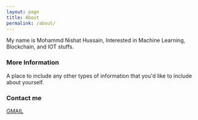 ```yaml
---
layout: page
title: About
permalink: /about/
---
```


My name is Mohammd Nishat Hussain, Interested in Machine Learning, Blockchain, and IOT stuffs.

### More Information

A place to include any other types of information that you'd like to include about yourself.

### Contact me

[GMAIL](mailto:hussain.nishat@gmail.com)
